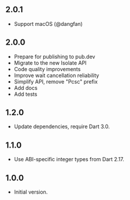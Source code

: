 ## 2.0.1

- Support macOS (@dangfan)

## 2.0.0

- Prepare for publishing to pub.dev
- Migrate to the new Isolate API
- Code quality improvements
- Improve wait cancellation reliability
- Simplify API, remove "Pcsc" prefix
- Add docs
- Add tests

## 1.2.0

- Update dependencies, require Dart 3.0.

## 1.1.0

- Use ABI-specific integer types from Dart 2.17.

## 1.0.0

- Initial version.
